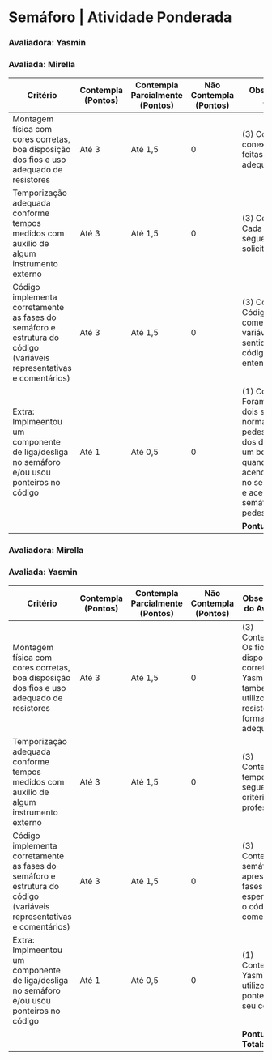 # Semáforo | Atividade Ponderada

### Avaliadora: Yasmin
### Avaliada: Mirella

| Critério                                                                                                 | Contempla (Pontos) | Contempla Parcialmente (Pontos) | Não Contempla (Pontos) | Observações do Avaliador |
|---------------------------------------------------------------------------------------------------------|--------------------|----------------------------------|--------------------------|---------------------------|
| Montagem física com cores corretas, boa disposição dos fios e uso adequado de resistores                | Até 3              | Até 1,5                            | 0                        | (3) Contempla: As conexões foram feitas de forma adequada. |
| Temporização adequada conforme tempos medidos com auxílio de algum instrumento externo                  | Até 3              | Até 1,5                          | 0                        | (3) Contempla: Cada cor de LED segue o tempo solicitado. |
| Código implementa corretamente as fases do semáforo e estrutura do código (variáveis representativas e comentários) | Até 3              | Até 1,5                          | 0                        | (3) Contempla: Código está bem comentado e as variáveis fazem sentido, tornando o código de mais fácil entendimento. |
| Extra: Implmeentou um componente de liga/desliga no semáforo e/ou usou ponteiros no código | Até 1              |  Até 0,5                         | 0                        | (1) Contempla: Foram utilizados dois semáforos, um normal e outro de pedestres. A relação dos dois se dá por um botão que, quando é apertado, acende o vermelho no semáforo normal e acende o verde no semáforo de pedestre.                       |
|  |                                                             |  | |**Pontuação Total:** 10|




### Avaliadora: Mirella
### Avaliada: Yasmin

| Critério                                                                                                 | Contempla (Pontos) | Contempla Parcialmente (Pontos) | Não Contempla (Pontos) | Observações do Avaliador |
|---------------------------------------------------------------------------------------------------------|--------------------|----------------------------------|--------------------------|---------------------------|
| Montagem física com cores corretas, boa disposição dos fios e uso adequado de resistores                | Até 3              | Até 1,5                            | 0                        | (3) Contempla: Os fios foram dispostos corretamente! Yasmin também utilizou os resistores de forma adequada. |
| Temporização adequada conforme tempos medidos com auxílio de algum instrumento externo                  | Até 3              | Até 1,5                          | 0                        | (3) Contempla: A temporização segue os critérios do professor. |
| Código implementa corretamente as fases do semáforo e estrutura do código (variáveis representativas e comentários) | Até 3              | Até 1,5                          | 0                        | (3) Contempla: O semáforo apresenta as fases esperadas e o código está comentado. |
| Extra: Implmeentou um componente de liga/desliga no semáforo e/ou usou ponteiros no código | Até 1              |  Até 0,5                         | 0                        | (1) Contempla: Yasmin utilizou ponteiros no seu código.                         |
|  |                                                             |  | |**Pontuação Total:** 10|